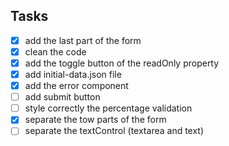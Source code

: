 ## Tasks

- [x] add the last part of the form
- [x] clean the code
- [x] add the toggle button of the readOnly property
- [x] add initial-data.json file
- [x] add the error component
- [ ] add submit button
- [ ] style correctly the percentage validation
- [x] separate the tow parts of the form
- [ ] separate the textControl (textarea and text)

